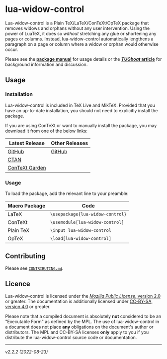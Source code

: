 <!-- lua-widow-control
     https://github.com/gucci-on-fleek/lua-widow-control
     SPDX-License-Identifier: MPL-2.0+ OR CC-BY-SA-4.0+
     SPDX-FileCopyrightText: 2022 Max Chernoff
-->

lua-widow-control
=================

Lua-widow-control is a Plain TeX/LaTeX/ConTeXt/OpTeX package that removes widows and orphans without any user intervention. Using the power of LuaTeX, it does so _without_ stretching any glue or shortening any pages or columns. Instead, lua-widow-control automatically lengthens a paragraph on a page or column where a widow or orphan would otherwise occur.

Please see the [**package manual**](https://github.com/gucci-on-fleek/lua-widow-control/releases/latest/download/lua-widow-control.pdf) for usage details or the [***TUGboat* article**](https://github.com/gucci-on-fleek/lua-widow-control/releases/latest/download/tb133chernoff-widows.pdf) for background information and discussion.

Usage
-----
### Installation
Lua-widow-control is included in TeX&nbsp;Live and MikTeX. Provided that you have an up-to-date installation, you should not need to explicitly install the package.

If you are using ConTeXt or want to manually install the package, you may download it from one of the below links:

|Latest Release|Other Releases|
|--------------|--------------|
|[GitHub](https://github.com/gucci-on-fleek/lua-widow-control/releases/latest/)|[GitHub](https://github.com/gucci-on-fleek/lua-widow-control/releases)|
|[CTAN](https://www.ctan.org/pkg/lua-widow-control)||
|[ConTeXt Garden](https://modules.contextgarden.net/cgi-bin/module.cgi/action=view/id=127)||

### Usage
To load the package, add the relevant line to your preamble:

|Macro Package|Code                            |
|-------------|--------------------------------|
|LaTeX        |`\usepackage{lua-widow-control}`|
|ConTeXt      |`\usemodule[lua-widow-control]` |
|Plain TeX    |`\input lua-widow-control`      |
|OpTeX        |`\load[lua-widow-control]`      |


Contributing
------------

Please see [`CONTRIBUTING.md`](https://github.com/gucci-on-fleek/lua-widow-control/blob/master/CONTRIBUTING.md).

Licence
-------

Lua-widow-control is licensed under the [_Mozilla Public License_, version 2.0](https://www.mozilla.org/en-US/MPL/2.0/) or greater. The documentation is additionally licensed under [CC-BY-SA, version 4.0](https://creativecommons.org/licenses/by-sa/4.0/legalcode) or greater.

Please note that a compiled document is absolutely **not** considered to be an "Executable Form" as defined by the MPL. The use of lua-widow-control in a document does not place **any** obligations on the document's author or distributors. The MPL and CC-BY-SA licenses **only** apply to you if you distribute the lua-widow-control source code or documentation.

---
_v2.2.2 (2022-08-23)_ <!--%%version %%dashdate-->
